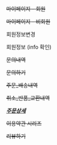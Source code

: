 ~~마이페이지 - 회원~~

~~마이페이지 - 비회원~~

회원정보변경

회원정보 (info 확인)

~~문의내역~~

~~문의하기~~

~~주문_배송내역~~

~~취소_반품_교환내역~~

<i><b><u>주문상세</u></b></i>

~~이용약관 시리즈~~

~~리뷰하기~~